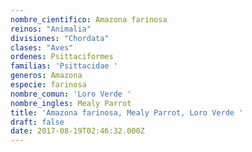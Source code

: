```yaml
---
nombre_cientifico: Amazona farinosa
reinos: "Animalia"
divisiones: "Chordata"
clases: "Aves"
ordenes: Psittaciformes
familias: 'Psittacidae '
generos: Amazona
especie: farinosa
nombre_comun: 'Loro Verde '
nombre_ingles: Mealy Parrot
title: 'Amazona farinosa, Mealy Parrot, Loro Verde '
draft: false
date: 2017-08-19T02:46:32.000Z
---
```


